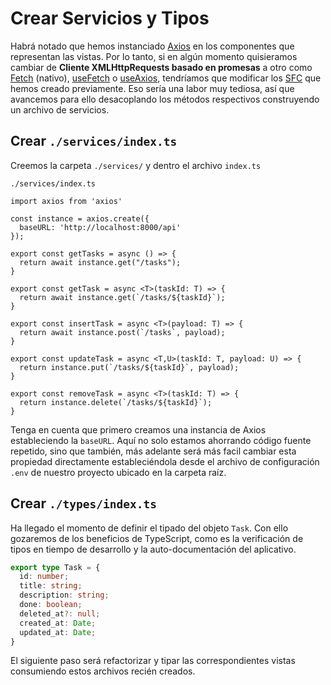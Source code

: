 # Crear Servicios y Tipos

Habrá notado que hemos instanciado [Axios](https://axios-http.com/) en los componentes que representan las vistas. Por lo tanto, si en algún momento quisieramos cambiar de **Cliente XMLHttpRequests basado en promesas** a otro como [Fetch](https://developer.mozilla.org/en-US/docs/Web/API/Fetch_API/Using_Fetch) (nativo), [useFetch](https://vueuse.org/core/useFetch/) o [useAxios](https://vueuse.org/integrations/useAxios/#useaxios), tendríamos que modificar los [SFC](https://vuejs.org/guide/scaling-up/sfc.html) que hemos creado previamente. Eso sería una labor muy tediosa, así que  avancemos para ello desacoplando los métodos respectivos construyendo un archivo de servicios.


## Crear `./services/index.ts`

Creemos la carpeta `./services/` y dentro el archivo `index.ts`

`./services/index.ts`
```ts{4}
import axios from 'axios'

const instance = axios.create({
  baseURL: 'http://localhost:8000/api'
});

export const getTasks = async () => {
  return await instance.get("/tasks");
}

export const getTask = async <T>(taskId: T) => {
  return await instance.get(`/tasks/${taskId}`);
}

export const insertTask = async <T>(payload: T) => {
  return await instance.post(`/tasks`, payload);
}
  
export const updateTask = async <T,U>(taskId: T, payload: U) => {
  return instance.put(`/tasks/${taskId}`, payload);
}

export const removeTask = async <T>(taskId: T) => {  
  return instance.delete(`/tasks/${taskId}`);
}
```

Tenga en cuenta que primero creamos una instancia de Axios estableciendo la `baseURL`. Aquí no solo estamos ahorrando código fuente repetido, sino que también, más adelante será más facil cambiar esta propiedad directamente estableciéndola desde el archivo de configuración `.env` de nuestro proyecto ubicado en la carpeta raíz.

## Crear `./types/index.ts`

Ha llegado el momento de definir el tipado del objeto `Task`. Con ello gozaremos de los beneficios de TypeScript, como es la verificación de tipos en tiempo de desarrollo y la auto-documentación del aplicativo.

```ts
export type Task = {
  id: number;
  title: string;
  description: string;
  done: boolean;
  deleted_at?: null;
  created_at: Date;
  updated_at: Date;
}
```

El siguiente paso será refactorizar y tipar las correspondientes vistas consumiendo estos archivos recién creados.
